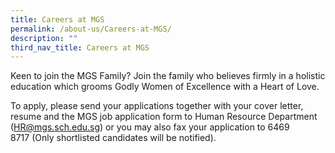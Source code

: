 ```yaml
---
title: Careers at MGS
permalink: /about-us/Careers-at-MGS/
description: ""
third_nav_title: Careers at MGS
---
```

Keen to join the MGS Family? Join the family who believes firmly in a holistic education which grooms Godly Women of Excellence with a Heart of Love.

  

To apply, please send your applications together with your cover letter, resume and the MGS job application form to Human Resource Department ([HR@mgs.sch.edu.sg](mailto:HR@mgs.sch.edu.sg)) or you may also fax your application to 6469 8717 (Only shortlisted candidates will be notified).

